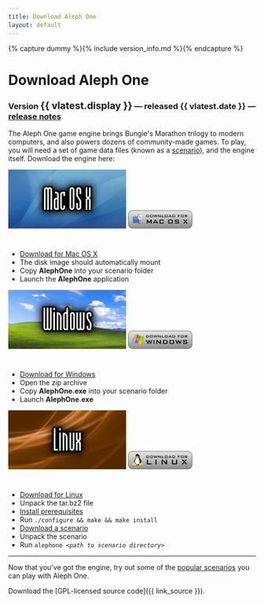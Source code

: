 ```yaml
---
title: Download Aleph One
layout: default
---
```

{% capture dummy %}{% include version_info.md %}{% endcapture %}

# <a name="download"></a> Download Aleph One

### Version <span style="font-size: larger">{{ vlatest.display }}</span> &#8212; released {{ vlatest.date }} &#8212; <a href="{{ vlatest_notes }}" target="_blank">release notes</a>

The Aleph One game engine brings Bungie's Marathon trilogy to modern computers, and also powers dozens of community-made games. To play, you will need a set of game data files (known as a [scenario](/scenarios.html)), and the engine itself. Download the engine here:

<div class="gamesec">
<a href="{{ link_alephmac }}"><img src="/images/mac.jpg" width="240" height="120" alt="Mac OS X"></a>
<a href="{{ link_alephmac }}" class="downloadonly"><img src="/images/download_mac.png" width="131" height="37" alt="Download Aleph One for Mac OS X" class="noborder"></a>
        <ul style="margin-top: 40px">
          <li><a href="{{ link_alephmac }}">Download for Mac OS X</a></li>
          <li>The disk image should automatically mount</li>
          <li>Copy <b>AlephOne</b> into your scenario folder</li>
          <li>Launch the <b>AlephOne</b> application</li>
        </ul>
</div>

<div class="gamesec">
<a href="{{ link_alephwin }}"><img src="/images/win.jpg" width="240" height="120" alt="Windows"></a>
<a href="{{ link_alephwin }}" class="downloadonly"><img src="/images/download_win.png" width="131" height="37" alt="Download Aleph One for Windows" class="noborder"></a>
        <ul style="margin-top: 40px">
          <li><a href="{{ link_alephwin }}">Download for Windows</a></li>
          <li>Open the zip archive</li>
          <li>Copy <b>AlephOne.exe</b> into your scenario folder</li>
          <li>Launch <b>AlephOne.exe</b></li>
        </ul>
</div>

<div class="gamesec">
<a href="{{ link_source }}"><img src="/images/linux.jpg" width="240" height="120" alt="Linux"></a>
<a href="{{ link_source }}" class="downloadonly"><img src="/images/download_linux.png" width="131" height="37" alt="Download Aleph One Source for Linux" class="noborder"></a>
        <ul style="margin-top: 40px">
          <li><a href="{{ link_source }}">Download for Linux</a></li>
          <li>Unpack the tar.bz2 file</li>
          <li><a href="https://github.com/Aleph-One-Marathon/alephone/wiki/Linux%20Install%20Instructions">Install prerequisites</a></li>
          <li>Run <code>./configure && make && make install</code></li>
          <li><a href="/scenarios.html">Download a scenario</a></li>
          <li>Unpack the scenario</li>
          <li>Run <code>alephone <em>&lt;path to scenario directory&gt;</em></code></li>
        </ul>
</div>

***

Now that you've got the engine, try out some of the [popular scenarios](/scenarios.html) you can play with Aleph One.

Download the [GPL-licensed source code]({{ link_source }}).


